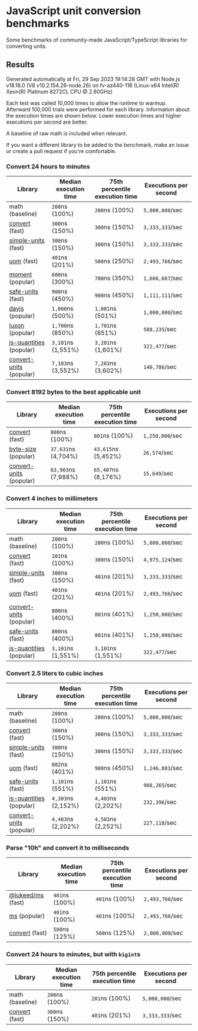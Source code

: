 # JavaScript unit conversion benchmarks

Some benchmarks of community-made JavaScript/TypeScript libraries for converting units.

## Results

<!-- beginblock(results) -->

Generated automatically at Fri, 29 Sep 2023 19:14:28 GMT with Node.js v18.18.0 (V8 v10.2.154.26-node.26) on fv-az440-118 (Linux-x64 Intel(R) Xeon(R) Platinum 8272CL CPU @ 2.60GHz)

Each test was called 10,000 times to allow the runtime to warmup.
Afterward 100,000 trials were performed for each library.
Information about the execution times are shown below.
Lower execution times and higher executions per second are better.

A baseline of raw math is included when relevant.

If you want a different library to be added to the benchmark, make an issue or create a pull request if you're comfortable.

### Convert 24 hours to minutes

| Library                                                            | Median execution time | 75th percentile execution time | Executions per second |
| ------------------------------------------------------------------ | --------------------- | ------------------------------ | --------------------- |
| math (baseline)                                                    | `200`ns (100%)        | `200`ns (100%)                 | `5,000,000`/sec       |
| [convert](https://npmjs.com/package/convert) (fast)                | `300`ns (150%)        | `300`ns (150%)                 | `3,333,333`/sec       |
| [simple-units](https://npmjs.com/package/simple-units) (fast)      | `300`ns (150%)        | `300`ns (150%)                 | `3,333,333`/sec       |
| [uom](https://npmjs.com/package/uom) (fast)                        | `401`ns (201%)        | `500`ns (250%)                 | `2,493,766`/sec       |
| [moment](https://npmjs.com/package/moment) (popular)               | `600`ns (300%)        | `700`ns (350%)                 | `1,666,667`/sec       |
| [safe-units](https://npmjs.com/package/safe-units) (fast)          | `900`ns (450%)        | `900`ns (450%)                 | `1,111,111`/sec       |
| [dayjs](https://npmjs.com/package/dayjs) (popular)                 | `1,000`ns (500%)      | `1,001`ns (501%)               | `1,000,000`/sec       |
| [luxon](https://npmjs.com/package/luxon) (popular)                 | `1,700`ns (850%)      | `1,701`ns (851%)               | `588,235`/sec         |
| [js-quantities](https://npmjs.com/package/js-quantities) (popular) | `3,101`ns (1,551%)    | `3,201`ns (1,601%)             | `322,477`/sec         |
| [convert-units](https://npmjs.com/package/convert-units) (popular) | `7,103`ns (3,552%)    | `7,203`ns (3,602%)             | `140,786`/sec         |

### Convert 8192 bytes to the best applicable unit

| Library                                                            | Median execution time | 75th percentile execution time | Executions per second |
| ------------------------------------------------------------------ | --------------------- | ------------------------------ | --------------------- |
| [convert](https://npmjs.com/package/convert) (fast)                | `800`ns (100%)        | `801`ns (100%)                 | `1,250,000`/sec       |
| [byte-size](https://npmjs.com/package/byte-size) (popular)         | `37,631`ns (4,704%)   | `43,615`ns (5,452%)            | `26,574`/sec          |
| [convert-units](https://npmjs.com/package/convert-units) (popular) | `63,903`ns (7,988%)   | `65,407`ns (8,176%)            | `15,649`/sec          |

### Convert 4 inches to millimeters

| Library                                                            | Median execution time | 75th percentile execution time | Executions per second |
| ------------------------------------------------------------------ | --------------------- | ------------------------------ | --------------------- |
| math (baseline)                                                    | `200`ns (100%)        | `200`ns (100%)                 | `5,000,000`/sec       |
| [convert](https://npmjs.com/package/convert) (fast)                | `201`ns (100%)        | `300`ns (150%)                 | `4,975,124`/sec       |
| [simple-units](https://npmjs.com/package/simple-units) (fast)      | `300`ns (150%)        | `401`ns (201%)                 | `3,333,333`/sec       |
| [uom](https://npmjs.com/package/uom) (fast)                        | `401`ns (201%)        | `401`ns (201%)                 | `2,493,766`/sec       |
| [convert-units](https://npmjs.com/package/convert-units) (popular) | `800`ns (400%)        | `801`ns (401%)                 | `1,250,000`/sec       |
| [safe-units](https://npmjs.com/package/safe-units) (fast)          | `800`ns (400%)        | `801`ns (401%)                 | `1,250,000`/sec       |
| [js-quantities](https://npmjs.com/package/js-quantities) (popular) | `3,101`ns (1,551%)    | `3,101`ns (1,551%)             | `322,477`/sec         |

### Convert 2.5 liters to cubic inches

| Library                                                            | Median execution time | 75th percentile execution time | Executions per second |
| ------------------------------------------------------------------ | --------------------- | ------------------------------ | --------------------- |
| math (baseline)                                                    | `200`ns (100%)        | `200`ns (100%)                 | `5,000,000`/sec       |
| [convert](https://npmjs.com/package/convert) (fast)                | `300`ns (150%)        | `300`ns (150%)                 | `3,333,333`/sec       |
| [simple-units](https://npmjs.com/package/simple-units) (fast)      | `300`ns (150%)        | `300`ns (150%)                 | `3,333,333`/sec       |
| [uom](https://npmjs.com/package/uom) (fast)                        | `802`ns (401%)        | `900`ns (450%)                 | `1,246,883`/sec       |
| [safe-units](https://npmjs.com/package/safe-units) (fast)          | `1,101`ns (551%)      | `1,101`ns (551%)               | `908,265`/sec         |
| [js-quantities](https://npmjs.com/package/js-quantities) (popular) | `4,303`ns (2,152%)    | `4,403`ns (2,202%)             | `232,396`/sec         |
| [convert-units](https://npmjs.com/package/convert-units) (popular) | `4,403`ns (2,202%)    | `4,503`ns (2,252%)             | `227,118`/sec         |

### Parse "10h" and convert it to milliseconds

| Library                                                   | Median execution time | 75th percentile execution time | Executions per second |
| --------------------------------------------------------- | --------------------- | ------------------------------ | --------------------- |
| [@lukeed/ms](https://npmjs.com/package/@lukeed/ms) (fast) | `401`ns (100%)        | `401`ns (100%)                 | `2,493,766`/sec       |
| [ms](https://npmjs.com/package/ms) (popular)              | `401`ns (100%)        | `401`ns (100%)                 | `2,493,766`/sec       |
| [convert](https://npmjs.com/package/convert) (fast)       | `500`ns (125%)        | `500`ns (125%)                 | `2,000,000`/sec       |

### Convert 24 hours to minutes, but with `bigint`s

| Library                                             | Median execution time | 75th percentile execution time | Executions per second |
| --------------------------------------------------- | --------------------- | ------------------------------ | --------------------- |
| math (baseline)                                     | `200`ns (100%)        | `201`ns (100%)                 | `5,000,000`/sec       |
| [convert](https://npmjs.com/package/convert) (fast) | `300`ns (150%)        | `401`ns (201%)                 | `3,333,333`/sec       |

<!-- endblock(results) -->
